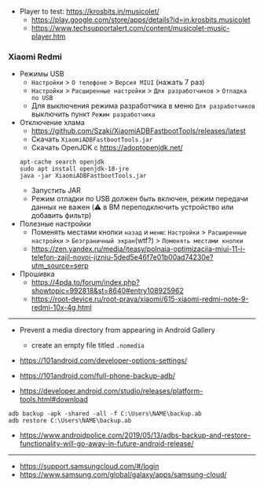 * Player to test: https://krosbits.in/musicolet/
    * https://play.google.com/store/apps/details?id=in.krosbits.musicolet
    * https://www.techsupportalert.com/content/musicolet-music-player.htm

### Xiaomi Redmi

* Режимы USB
    * `Настройки` > `О телефоне` > `Версия MIUI` (нажать 7 раз)
    * `Настройки` > `Расширенные настройки` > `Для разработчиков` > `Отладка по USB`
    * Для выключения режима разработчика в меню `Для разработчиков` выключить пункт `Режим разработчика`
* Отключение хлама
    * https://github.com/Szaki/XiaomiADBFastbootTools/releases/latest
    * Скачать `XiaomiADBFastbootTools.jar`
    * Скачать OpenJDK с https://adoptopenjdk.net/
    ```shell
    apt-cache search openjdk
    sudo apt install openjdk-18-jre
    java -jar XiaomiADBFastbootTools.jar
    ```
    * Запустить JAR
    * Режим отладки по USB должен быть включен, режим передачи данных не важен (:warning: в ВМ переподключить устройство или добавить фильтр)
* Полезные настройки
    * Поменять местами кнопки `назад` и `меню`: `Настройки` > `Расширенные настройки` > `Безграничный экран`(wtf?) > `Поменять местами кнопки`
    * https://zen.yandex.ru/media/iteasy/polnaia-optimizaciia-miui-11-i-telefon-zajil-novoi-jizniu-5ded5e46f7e01b00ad74230e?utm_source=serp
* Прошивка
    * https://4pda.to/forum/index.php?showtopic=992818&st=8640#entry108925962
    * https://root-device.ru/root-prava/xiaomi/615-xiaomi-redmi-note-9-redmi-10x-4g.html
-----

* Prevent a media directory from appearing in Android Gallery
    * create an empty file titled `.nomedia`

* https://101android.com/developer-options-settings/
* https://101android.com/full-phone-backup-adb/
* https://developer.android.com/studio/releases/platform-tools.html#download

```shell
adb backup -apk -shared -all -f C:\Users\NAME\backup.ab
adb restore C:\Users\NAME\backup.ab
```
* https://www.androidpolice.com/2019/05/13/adbs-backup-and-restore-functionality-will-go-away-in-future-android-release/

------
* https://support.samsungcloud.com/#/login
* https://www.samsung.com/global/galaxy/apps/samsung-cloud/
